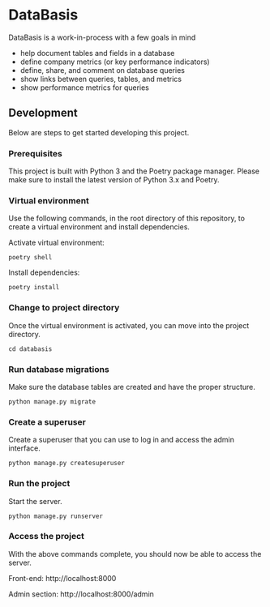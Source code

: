 # DataBasis
DataBasis is a work-in-process with a few goals in mind

- help document tables and fields in a database
- define company metrics (or key performance indicators)
- define, share, and comment on database queries
- show links between queries, tables, and metrics
- show performance metrics for queries

## Development
Below are steps to get started developing this project.

### Prerequisites
This project is built with Python 3 and the Poetry package manager. Please make sure to install the latest version of Python 3.x and Poetry.

### Virtual environment
Use the following commands, in the root directory of this repository, to create a virtual environment and install dependencies.

Activate virtual environment:
```
poetry shell
```

Install dependencies:
```
poetry install
```

### Change to project directory
Once the virtual environment is activated, you can move into the project directory.

```
cd databasis
```

### Run database migrations
Make sure the database tables are created and have the proper structure.

```
python manage.py migrate
```

### Create a superuser
Create a superuser that you can use to log in and access the admin interface.

```
python manage.py createsuperuser
```

### Run the project
Start the server.

```
python manage.py runserver
```

### Access the project
With the above commands complete, you should now be able to access the server.

Front-end:
http://localhost:8000

Admin section:
http://localhost:8000/admin